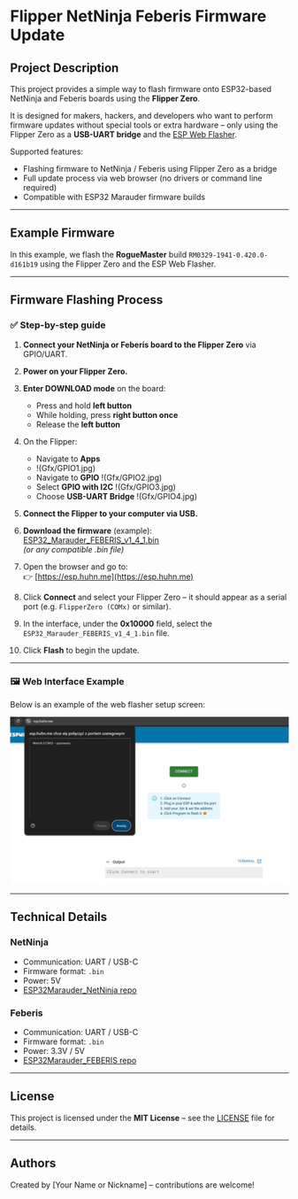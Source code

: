 # Flipper NetNinja Feberis Firmware Update

## Project Description

This project provides a simple way to flash firmware onto ESP32-based NetNinja and Feberis boards using the **Flipper Zero**.

It is designed for makers, hackers, and developers who want to perform firmware updates without special tools or extra hardware – only using the Flipper Zero as a **USB-UART bridge** and the [ESP Web Flasher](https://esp.huhn.me).

Supported features:
- Flashing firmware to NetNinja / Feberis using Flipper Zero as a bridge
- Full update process via web browser (no drivers or command line required)
- Compatible with ESP32 Marauder firmware builds

---

## Example Firmware

In this example, we flash the **RogueMaster** build `RM0329-1941-0.420.0-d161b19` using the Flipper Zero and the ESP Web Flasher.

---

## Firmware Flashing Process

### ✅ Step-by-step guide

1. **Connect your NetNinja or Feberis board to the Flipper Zero** via GPIO/UART.
2. **Power on your Flipper Zero.**
3. **Enter DOWNLOAD mode** on the board:
    - Press and hold **left button**
    - While holding, press **right button once**
    - Release the **left button**
4. On the Flipper:
    - Navigate to **Apps**
    - !(Gfx/GPIO1.jpg)
    - Navigate to **GPIO**
      !(Gfx/GPIO2.jpg)
    - Select **GPIO with I2C**
      !(Gfx/GPIO3.jpg)
    - Choose **USB-UART Bridge**
      !(Gfx/GPIO4.jpg)

6. **Connect the Flipper to your computer via USB.**

7. **Download the firmware** (example):  
   [ESP32_Marauder_FEBERIS_v1_4_1.bin](https://github.com/bpmcircuits/ESP32Marauder_FEBERIS/releases)  
   *(or any compatible .bin file)*

8. Open the browser and go to:  
   👉 [https://esp.huhn.me](https://esp.huhn.me)

9. Click **Connect** and select your Flipper Zero – it should appear as a serial port (e.g. `FlipperZero (COMx)` or similar).

10. In the interface, under the **0x10000** field, select the `ESP32_Marauder_FEBERIS_v1_4_1.bin` file.

11. Click **Flash** to begin the update.

---

### 🖼️ Web Interface Example

Below is an example of the web flasher setup screen:

![Web Flasher Screenshot](Gfx/WEB1.jpg)

---

## Technical Details

### NetNinja

- Communication: UART / USB-C  
- Firmware format: `.bin`  
- Power: 5V  
- [ESP32Marauder_NetNinja repo](https://github.com/bpmcircuits/ESP32Marauder_NetNinja)

### Feberis

- Communication: UART / USB-C    
- Firmware format: `.bin`
- Power: 3.3V / 5V  
- [ESP32Marauder_FEBERIS repo](https://github.com/bpmcircuits/ESP32Marauder_FEBERIS)

---

## License

This project is licensed under the **MIT License** – see the [LICENSE](LICENSE) file for details.

---

## Authors

Created by [Your Name or Nickname] – contributions are welcome!
